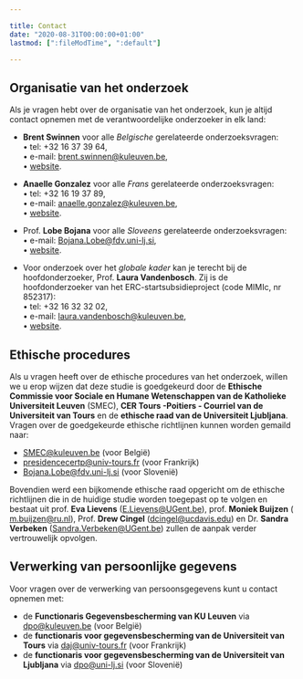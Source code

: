 ```yaml
---

title: Contact
date: "2020-08-31T00:00:00+01:00"
lastmod: [":fileModTime", ":default"]

---
```


## Organisatie van het onderzoek
Als je vragen hebt over de organisatie van het onderzoek, kun je altijd contact opnemen met de verantwoordelijke onderzoeker in elk land:

- **Brent Swinnen** voor alle *Belgische* gerelateerde onderzoeksvragen: \
• tel: +32 16 37 39 64, \
• e-mail: brent.swinnen@kuleuven.be, \
• [website](https://www.kuleuven.be/wieiswie/en/person/00113344).

- **Anaelle Gonzalez** voor alle *Frans* gerelateerde onderzoeksvragen: \
• tel: +32 16 19 37 89, \
• e-mail: anaelle.gonzalez@kuleuven.be, \
• [website](https://www.kuleuven.be/wieiswie/en/person/00136069).

- Prof. **Lobe Bojana** voor alle *Sloveens* gerelateerde onderzoeksvragen: \
• e-mail: Bojana.Lobe@fdv.uni-lj.si, \
• [website](https://www.fdv.uni-lj.si/en/news-and-information/contacts/teachers/info/bojana-lobe/).

- Voor onderzoek over het *globale kader* kan je terecht bij de hoofdonderzoeker, Prof. **Laura Vandenbosch**. Zij is de hoofdonderzoeker van het ERC-startsubsidieproject (code MIMIc, nr 852317): \
• tel: +32 16 32 32 02, \
• e-mail: laura.vandenbosch@kuleuven.be, \
• [website](https://www.kuleuven.be/wieiswie/en/person/00060068).

## Ethische procedures
Als u vragen heeft over de ethische procedures van het onderzoek, willen we u erop wijzen dat deze studie is goedgekeurd door de **Ethische Commissie voor Sociale en Humane Wetenschappen van de Katholieke Universiteit Leuven** (SMEC), **CER Tours -Poitiers - Courriel van de Universiteit van Tours** en de **ethische raad van de Universiteit Ljubljana**.
Vragen over de goedgekeurde ethische richtlijnen kunnen worden gemaild naar:

- SMEC@kuleuven.be (voor België)
- presidencecertp@univ-tours.fr (voor Frankrijk)
- Bojana.Lobe@fdv.uni-lj.si (voor Slovenië)

Bovendien werd een bijkomende ethische raad opgericht om de ethische richtlijnen die in de huidige studie worden toegepast op te volgen en bestaat uit prof. **Eva Lievens** (E.Lievens@UGent.be), prof. **Moniek Buijzen** ( m.buijzen@ru.nl), Prof. **Drew Cingel** (dcingel@ucdavis.edu) en Dr. **Sandra Verbeken** (Sandra.Verbeken@UGent.be) zullen de aanpak verder vertrouwelijk opvolgen.

## Verwerking van persoonlijke gegevens
Voor vragen over de verwerking van persoonsgegevens kunt u contact opnemen met:
- de **Functionaris Gegevensbescherming van KU Leuven** via dpo@kuleuven.be (voor België)
- de **functionaris voor gegevensbescherming van de Universiteit van Tours** via daj@univ-tours.fr (voor Frankrijk)
- de **functionaris voor gegevensbescherming van de Universiteit van Ljubljana** via dpo@uni-lj.si (voor Slovenië)